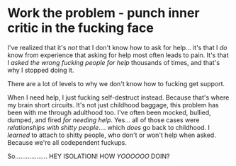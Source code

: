 
# Work the problem - punch inner critic in the fucking face

I've realized that it's *not* that I don't know how to ask for help... it's that I *do* know from experience that asking for help most often leads to pain. It's that I *asked the wrong fucking people for help* thousands of times, and that's why I stopped doing it.

There are a lot of levels to why we don't know how to fucking get support.

When I need help, I just fucking self-destruct instead. Because that's where my brain short circuits. It's not just childhood baggage, this problem has been with me through adulthood too. I've often been mocked, bullied, dumped, and fired *for needing help*. Yes... all of those cases were *relationships with shitty people*.... which *does* go back to childhood. I *learned* to attach to shitty people, who don't or won't help when asked. Because we're all codependent fuckups.

So.................. HEY ISOLATION! HOW *YOOOOOO* DOIN?